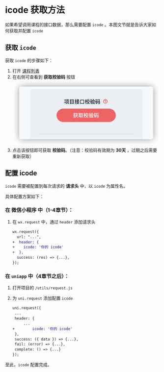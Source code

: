 # icode 获取方法

如果希望调用课程的接口数据，那么需要配置 `icode` 。本图文节就是告诉大家如何获取并配置 `icode`

## 获取 `icode`

获取 `icode` 的步骤如下：

1. 打开 [课程列表](https://coding.imooc.com/learn/list/521.html)
2. 在右侧可查看到 **获取校验码** 按钮
   ![image-20220111154644345](3-12：重要：icode获取方法.assets/image-20220111154644345.png)
3. 点击该按钮即可获取 **校验码**。（注意：校验码有效期为 **30天** ，过期之后需要重新获取）

## 配置 icode

`icode` 需要被配置到每次请求的 **请求头** 中，以 `icode` 为属性名。

具体配置方案如下：

### 在 微信小程序 中（1-4章节）：

1. 在 `wx.request` 中，通过 `header` 添加请求头

   ```diff
   wx.request({
     url: "...",
   +  header: {
   +    icode: '你的 icode'
   +  },
     success: (res) => {...},
   });
   ```

   

### 在 `uniapp` 中（4章节之后）：

1. 打开项目的 `/utils/request.js`

2. 为 `uni.request` 添加配置 `icode`

   ```diff
   uni.request({
   	...
   	header: {
   		...
   +		icode: '你的 icode'
   	},
   	success: ({ data }) => {...},
   	fail: (error) => {...},
   	complete: () => {...}
   });
   
   ```




至此，`icode` 配置完成。